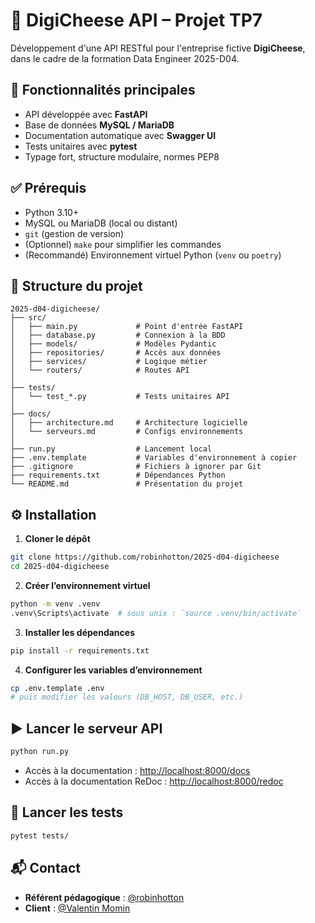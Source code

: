 # 🧀 DigiCheese API – Projet TP7

Développement d'une API RESTful pour l'entreprise fictive **DigiCheese**, dans le cadre de la formation Data Engineer 2025-D04.

## 🚀 Fonctionnalités principales

- API développée avec **FastAPI**
- Base de données **MySQL / MariaDB**
- Documentation automatique avec **Swagger UI**
- Tests unitaires avec **pytest**
- Typage fort, structure modulaire, normes PEP8

## ✅ Prérequis

- Python 3.10+
- MySQL ou MariaDB (local ou distant)
- `git` (gestion de version)
- (Optionnel) `make` pour simplifier les commandes
- (Recommandé) Environnement virtuel Python (`venv` ou `poetry`)

## 📁 Structure du projet

```
2025-d04-digicheese/
├── src/
│   ├── main.py             # Point d'entrée FastAPI
│   ├── database.py         # Connexion à la BDD
│   ├── models/             # Modèles Pydantic
│   ├── repositories/       # Accès aux données
│   ├── services/           # Logique métier
│   └── routers/            # Routes API
│
├── tests/
│   └── test_*.py           # Tests unitaires API
│
├── docs/
│   ├── architecture.md     # Architecture logicielle
│   └── serveurs.md         # Configs environnements
│
├── run.py                  # Lancement local
├── .env.template           # Variables d'environnement à copier
├── .gitignore              # Fichiers à ignorer par Git
├── requirements.txt        # Dépendances Python
└── README.md               # Présentation du projet
```

## ⚙️ Installation

1. **Cloner le dépôt**

```bash
git clone https://github.com/robinhotton/2025-d04-digicheese
cd 2025-d04-digicheese
```

2. **Créer l’environnement virtuel**

```bash
python -m venv .venv
.venv\Scripts\activate  # sous unix : `source .venv/bin/activate`
```

3. **Installer les dépendances**

```bash
pip install -r requirements.txt
```

4. **Configurer les variables d’environnement**

```bash
cp .env.template .env
# puis modifier les valeurs (DB_HOST, DB_USER, etc.)
```

## ▶️ Lancer le serveur API

```bash
python run.py
```

* Accès à la documentation : [http://localhost:8000/docs](http://localhost:8000/docs)
* Accès à la documentation ReDoc : [http://localhost:8000/redoc](http://localhost:8000/redoc)

## 🧪 Lancer les tests

```bash
pytest tests/
```

## 📬 Contact

* **Référent pédagogique** : [@robinhotton](mailto:rhotton@diginamic-formation.fr)
* **Client** : [@Valentin Momin](mailto:vmomin@diginamic-formation.fr)
